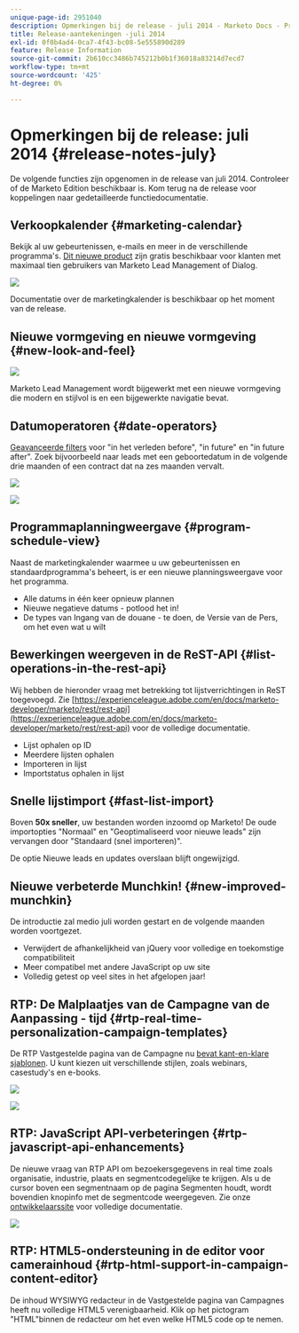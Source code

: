 ```yaml
---
unique-page-id: 2951040
description: Opmerkingen bij de release - juli 2014 - Marketo Docs - Productdocumentatie
title: Release-aantekeningen -juli 2014
exl-id: 0f0b4ad4-0ca7-4f43-bc08-5e555890d289
feature: Release Information
source-git-commit: 2b610cc3486b745212b0b1f36018a83214d7ecd7
workflow-type: tm+mt
source-wordcount: '425'
ht-degree: 0%

---
```


# Opmerkingen bij de release: juli 2014 {#release-notes-july}

De volgende functies zijn opgenomen in de release van juli 2014. Controleer of de Marketo Edition beschikbaar is. Kom terug na de release voor koppelingen naar gedetailleerde functiedocumentatie.

## Verkoopkalender {#marketing-calendar}

Bekijk al uw gebeurtenissen, e-mails en meer in de verschillende programma&#39;s. [Dit nieuwe product](/help/marketo/product-docs/core-marketo-concepts/marketing-calendar/understanding-the-calendar/navigating-the-marketing-calendar.md) zijn gratis beschikbaar voor klanten met maximaal tien gebruikers van Marketo Lead Management of Dialog.

![](assets/image2014-9-22-14-3a22-3a27.png)

Documentatie over de marketingkalender is beschikbaar op het moment van de release.

## Nieuwe vormgeving en nieuwe vormgeving {#new-look-and-feel}

![](assets/image2014-9-22-14-3a22-3a47.png)

Marketo Lead Management wordt bijgewerkt met een nieuwe vormgeving die modern en stijlvol is en een bijgewerkte navigatie bevat.

## Datumoperatoren {#date-operators}

[Geavanceerde filters](/help/marketo/product-docs/core-marketo-concepts/smart-lists-and-static-lists/creating-a-smart-list/smart-list-filter-operators-glossary.md) voor &quot;in het verleden before&quot;, &quot;in future&quot; en &quot;in future after&quot;. Zoek bijvoorbeeld naar leads met een geboortedatum in de volgende drie maanden of een contract dat na zes maanden vervalt.

![](assets/image2014-9-22-14-3a23-3a56.png)

![](assets/image2014-9-22-14-3a24-3a39.png)

## Programmaplanningweergave {#program-schedule-view}

Naast de marketingkalender waarmee u uw gebeurtenissen en standaardprogramma&#39;s beheert, is er een nieuwe planningsweergave voor het programma.

* Alle datums in één keer opnieuw plannen
* Nieuwe negatieve datums - potlood het in!
* De types van Ingang van de douane - te doen, de Versie van de Pers, om het even wat u wilt

## Bewerkingen weergeven in de ReST-API {#list-operations-in-the-rest-api}

Wij hebben de hieronder vraag met betrekking tot lijstverrichtingen in ReST toegevoegd. Zie [https://experienceleague.adobe.com/en/docs/marketo-developer/marketo/rest/rest-api](https://experienceleague.adobe.com/en/docs/marketo-developer/marketo/rest/rest-api) voor de volledige documentatie.

* Lijst ophalen op ID
* Meerdere lijsten ophalen
* Importeren in lijst
* Importstatus ophalen in lijst

## Snelle lijstimport {#fast-list-import}

Boven **50x sneller**, uw bestanden worden inzoomd op Marketo! De oude importopties &quot;Normaal&quot; en &quot;Geoptimaliseerd voor nieuwe leads&quot; zijn vervangen door &quot;Standaard (snel importeren)&quot;.

De optie Nieuwe leads en updates overslaan blijft ongewijzigd.

## Nieuwe verbeterde Munchkin! {#new-improved-munchkin}

De introductie zal medio juli worden gestart en de volgende maanden worden voortgezet.

* Verwijdert de afhankelijkheid van jQuery voor volledige en toekomstige compatibiliteit
* Meer compatibel met andere JavaScript op uw site
* Volledig getest op veel sites in het afgelopen jaar!

## RTP: De Malplaatjes van de Campagne van de Aanpassing - tijd {#rtp-real-time-personalization-campaign-templates}

De RTP Vastgestelde pagina van de Campagne nu [bevat kant-en-klare sjablonen](/help/marketo/product-docs/web-personalization/using-templates/using-templates-to-create-web-campaigns.md). U kunt kiezen uit verschillende stijlen, zoals webinars, casestudy&#39;s en e-books.

![](assets/image2014-9-22-14-3a25-3a13.png)

![](assets/image2014-9-22-14-3a25-3a47.png)

## RTP: JavaScript API-verbeteringen {#rtp-javascript-api-enhancements}

De nieuwe vraag van RTP API om bezoekersgegevens in real time zoals organisatie, industrie, plaats en segmentcodegelijke te krijgen. Als u de cursor boven een segmentnaam op de pagina Segmenten houdt, wordt bovendien knopinfo met de segmentcode weergegeven. Zie onze [ontwikkelaarssite](https://experienceleague.adobe.com/en/docs/marketo-developer/marketo/javascriptapi/rich-media-recommendation) voor volledige documentatie.

![](assets/image2014-9-22-14-3a26-3a11.png)

## RTP: HTML5-ondersteuning in de editor voor camerainhoud {#rtp-html-support-in-campaign-content-editor}

De inhoud WYSIWYG redacteur in de Vastgestelde pagina van Campagnes heeft nu volledige HTML5 verenigbaarheid. Klik op het pictogram &quot;HTML&quot;binnen de redacteur om het even welke HTML5 code op te nemen.
